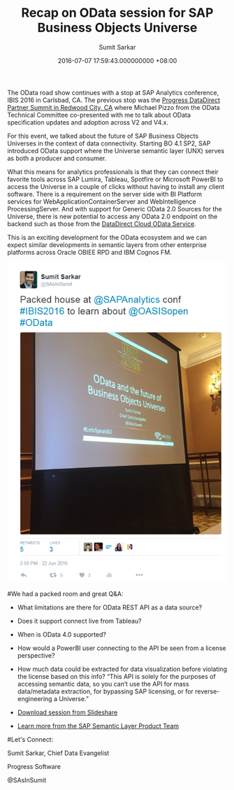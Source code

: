 ﻿---
layout: post
title: Recap on OData session for SAP Business Objects Universe 
date: 2016-07-07 17:59:43.000000000 +08:00
author: Sumit Sarkar
---
The OData road show continues with a stop at SAP Analytics conference, IBIS 2016 in Carlsbad, CA. The previous stop was the [Progress DataDirect Partner Summit in Redwood City, CA](https://www.progress.com/blogs/shifting-the-analytics-industry-at-datadirect-partner-summit) where Michael Pizzo from the OData Technical Committee co-presented with me to talk about OData specification updates and adoption across V2 and V4.x.

For this event, we talked about the future of SAP Business Objects Universes in the context of data connectivity. Starting BO 4.1 SP2, SAP introduced OData support where the Universe semantic layer (UNX) serves as both a producer and consumer.

What this means for analytics professionals is that they can connect their favorite tools across SAP Lumira, Tableau, Spotfire or Microsoft PowerBI to access the Universe in a couple of clicks without having to install any client software. There is a requirement on the server side with BI Platform services for WebApplicationContainerServer and WebIntelligence ProcessingServer. And with support for Generic OData 2.0 Sources for the Universe, there is new potential to access any OData 2.0 endpoint on the backend such as those from the [DataDirect Cloud OData Service](https://www.progress.com/odata).

This is an exciting development for the OData ecosystem and we can expect similar developments in semantic layers from other enterprise platforms across Oracle OBIEE RPD and IBM Cognos FM.

![SAP Analytics OData session](/assets/sap-analytics-odata1.png)

#We had a packed room and great Q&A:
* What limitations are there for OData REST API as a data source?
* Does it support connect live from Tableau?
* When is OData 4.0 supported?
* How would a PowerBI user connecting to the API be seen from a license perspective?
* How much data could be extracted for data visualization before violating the license based on this info? “This API is solely for the purposes of accessing semantic data, so you can’t use the API for mass data/metadata extraction, for bypassing SAP licensing, or for reverse-engineering a Universe.”

* [Download session from Slideshare](http://www.slideshare.net/SumitSarkar10/odata-and-the-future-of-business-objects-universes)
* [Learn more from the SAP Semantic Layer Product Team](bit.ly/odataunx)

#Let's Connect:

Sumit Sarkar, Chief Data Evangelist

Progress Software

@SAsInSumit

